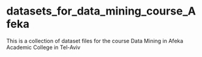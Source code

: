 # datasets_for_data_mining_course_Afeka
This is a collection of dataset files for the course Data Mining in Afeka Academic College in Tel-Aviv
